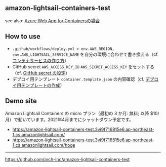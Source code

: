 amazon-lightsail-containers-test
---


see also: [Azure Web App for Containersの場合](https://github.com/arch-inc/azure-web-app-for-containers-test)

## How to use



- `.github/workflows/deploy.yml > env.AWS_REGION, env.AWS_LIGHTSAIL_SERVICE_NAME` を自分の環境に合わせて書き換える（cf. [コンテナサービスの作り方](https://zenn.dev/junkato/books/how-to-deploy-research-web-apps/viewer/amazon-lightsail-containers#%E3%82%B3%E3%83%B3%E3%83%86%E3%83%8A%E3%82%B5%E3%83%BC%E3%83%93%E3%82%B9%E3%81%AE%E4%BD%9C%E6%88%90)）
- GitHub secret `AWS_ACCESS_KEY_ID` `AWS_SECRET_ACCESS_KEY` をセットする（cf. [GitHub secret の設定](https://zenn.dev/junkato/books/how-to-deploy-research-web-apps/viewer/amazon-lightsail-containers#github-secret-%E3%81%AE%E8%A8%AD%E5%AE%9A)）
- デプロイ用テンプレート `container.template.json` の内容確認（cf. [デプロイ用テンプレートの作成](%E3%83%87%E3%83%97%E3%83%AD%E3%82%A4%E7%94%A8%E3%83%86%E3%83%B3%E3%83%97%E3%83%AC%E3%83%BC%E3%83%88%E3%81%AE%E4%BD%9C%E6%88%90)）

## Demo site

Amazon Lightsail Containers の micro プラン（最初の 3 か月: 無料; 以降 $10/月）で動いています。2021年4月までにシャットダウン予定です。

- https://amazon-lightsail-containers-test.3vi9f716815e6.ap-northeast-1.cs.amazonlightsail.com/
- https://amazon-lightsail-containers-test.3vi9f716815e6.ap-northeast-1.cs.amazonlightsail.com/hoge

---
https://github.com/arch-inc/amazon-lightsail-containers-test
